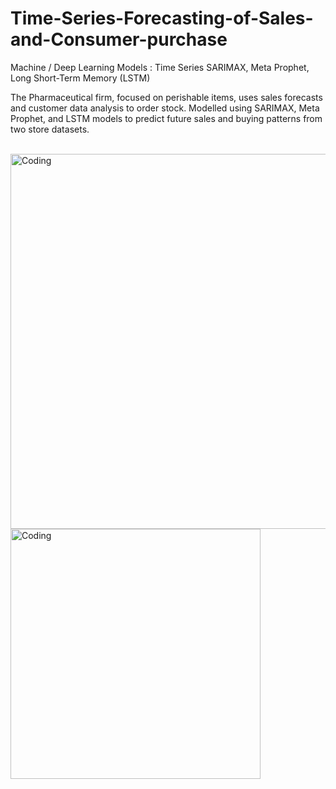 # Time-Series-Forecasting-of-Sales-and-Consumer-purchase

 Machine / Deep Learning Models : Time Series SARIMAX, Meta Prophet, Long Short-Term Memory (LSTM) 
 
 The Pharmaceutical firm, focused on perishable items, uses sales forecasts and customer data analysis to order stock. Modelled using SARIMAX, Meta Prophet, and LSTM models to predict future sales and buying patterns from two store datasets.<br><br>

 <img align="left" alt="Coding" width="600" src="https://cdn.dribbble.com/users/3593/screenshots/2475280/linechart.gif"> 
 <img align="center" alt="Coding" width="400" src="https://media0.giphy.com/media/v1.Y2lkPTc5MGI3NjExOWxrN3E0YWFlOTNrcTJsajB2b3dmeGUybWJpcXdreGxwNWpwOHNqNiZlcD12MV9pbnRlcm5hbF9naWZfYnlfaWQmY3Q9Zw/LmN8OYiY4m0X85K0Zz/giphy.gif"> 
